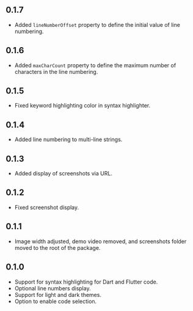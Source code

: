 ## 0.1.7

- Added `lineNumberOffset` property to define the initial value of line numbering.

## 0.1.6
- Added `maxCharCount` property to define the maximum number of characters in the line numbering.

## 0.1.5

- Fixed keyword highlighting color in syntax highlighter.

## 0.1.4

- Added line numbering to multi-line strings.

## 0.1.3

- Added display of screenshots via URL.

## 0.1.2

- Fixed screenshot display.

## 0.1.1

- Image width adjusted, demo video removed, and screenshots folder moved to the root of the package.

## 0.1.0

- Support for syntax highlighting for Dart and Flutter code.
- Optional line numbers display.
- Support for light and dark themes.
- Option to enable code selection.
